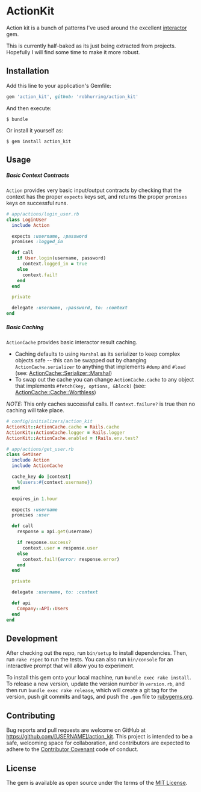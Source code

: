 # ActionKit

Action kit is a bunch of patterns I've used around the excellent [interactor](https://github.com/collectiveidea/interactor) gem. 

This is currently half-baked as its just being extracted from projects. Hopefully I will find some time to make it more robust.

## Installation

Add this line to your application's Gemfile:

```ruby
gem 'action_kit', github: 'robhurring/action_kit'
```

And then execute:

    $ bundle

Or install it yourself as:

    $ gem install action_kit

## Usage

##### Basic Context Contracts

`Action` provides very basic input/output contracts by checking that the context has the proper `expects` keys set, and returns the proper `promises` keys on successful runs.

```ruby
# app/actions/login_user.rb
class LoginUser
  include Action

  expects :username, :password
  promises :logged_in

  def call
    if User.login(username, password)
      context.logged_in = true
    else
      context.fail!
    end
  end

  private

  delegate :username, :password, to: :context
end
```

##### Basic Caching

`ActionCache` provides basic interactor result caching. 

* Caching defaults to using `Marshal` as its serializer to keep complex objects safe -- this can be swapped out by changing `ActionCache.serializer` to anything that implements `#dump` and `#load` (see: [ActionCache::Serializer::Marshal](lib/action_kit/serializer/marshal.rb))
* To swap out the cache you can change `ActionCache.cache` to any object that implements `#fetch(key, options, &block)` (see: [ActionCache::Cache::Worthless](lib/action_kit/cache/worthless.rb))

*NOTE:* This only caches successful calls. If `context.failure?` is true then no caching will take place.

```ruby
# config/initializers/action_kit
ActionKit::ActionCache.cache = Rails.cache
ActionKit::ActionCache.logger = Rails.logger
ActionKit::ActionCache.enabled = !Rails.env.test?

# app/actions/get_user.rb
class GetUser
  include Action
  include ActionCache

  cache_key do |context|
    %(users:#{context.username})
  end

  expires_in 1.hour

  expects :username
  promises :user

  def call
    response = api.get(username)

    if response.success?
      context.user = response.user
    else
      context.fail!(error: response.error)
    end
  end

  private

  delegate :username, to: :context

  def api
    Company::API::Users
  end
end
```


## Development

After checking out the repo, run `bin/setup` to install dependencies. Then, run `rake rspec` to run the tests. You can also run `bin/console` for an interactive prompt that will allow you to experiment.

To install this gem onto your local machine, run `bundle exec rake install`. To release a new version, update the version number in `version.rb`, and then run `bundle exec rake release`, which will create a git tag for the version, push git commits and tags, and push the `.gem` file to [rubygems.org](https://rubygems.org).

## Contributing

Bug reports and pull requests are welcome on GitHub at https://github.com/[USERNAME]/action_kit. This project is intended to be a safe, welcoming space for collaboration, and contributors are expected to adhere to the [Contributor Covenant](contributor-covenant.org) code of conduct.


## License

The gem is available as open source under the terms of the [MIT License](http://opensource.org/licenses/MIT).

